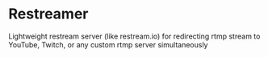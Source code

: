 # Restreamer

Lightweight restream server (like restream.io) for redirecting rtmp stream to YouTube, Twitch, or any custom rtmp server simultaneously
